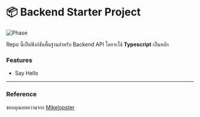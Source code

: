 # 📦️ Backend Starter Project

![Phase](https://img.shields.io/badge/Phase-Planing-blue)

Repo นี้เป็นฟังก์ชันพื้นฐานสำหรับ Backend API โดยจะใช้ **Typescript** เป็นหลัก

### Features

- Say Hello

---

### Reference

ขอบคุณบทความจาก [Mikelopster](https://docs.mikelopster.dev/blog/auth-express/)
